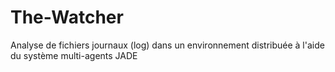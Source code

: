 # The-Watcher
Analyse de fichiers journaux (log) dans un environnement distribuée à l'aide du système multi-agents JADE
